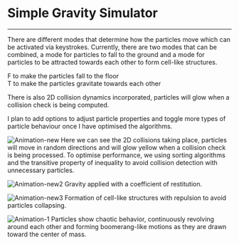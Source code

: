 # Simple Gravity Simulator
--------------------------

There are different modes that determine how the particles move which can be activated via keystrokes. Currently, there are two modes that can be combined, a mode for particles to fall to the ground and a mode for particles to be attracted towards each other to form cell-like structures.

F to make the particles fall to the floor<br/>T to make the particles gravitate towards each other

There is also 2D collision dynamics incorporated, particles will glow when a collision check is being computed.

I plan to add options to adjust particle properties and toggle more types of particle behaviour once I have optimised the algorithms.

![Animation-new](https://github.com/user-attachments/assets/43526c54-5261-409c-82ad-e070b0ab4643)
Here we can see the 2D collisions taking place, particles will move in random directions and will glow yellow when a collision check is being processed. To optimise performance, we using sorting algorithms and the transitive property of inequality to avoid collision detection with unnecessary particles.

![Animation-new2](https://github.com/user-attachments/assets/4ea72d58-c9d7-40cd-9a82-5f5b566c0c32)
Gravity applied with a coefficient of restitution.

![Animation-new3](https://github.com/user-attachments/assets/bdf67d66-d9af-4eff-b073-5d41077fddee)
Formation of cell-like structures with repulsion to avoid particles collapsing. 

![Animation-1](https://github.com/user-attachments/assets/90c65ac3-8b85-487d-86b4-3a6402ec51b7)
Particles show chaotic behavior, continuously revolving around each other and forming boomerang-like motions as they are drawn toward the center of mass.

